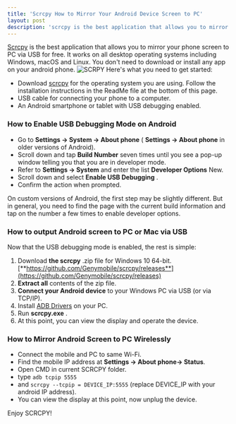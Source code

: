 ```yaml
---
title: 'Scrcpy How to Mirror Your Android Device Screen to PC'
layout: post
description: 'scrcpy is the best application that allows you to mirror your phone screen to PC via USB for free.'
---
```


[Scrcpy](https://github.com/Genymobile/scrcpy) is the best application that allows you to mirror your phone screen to PC via USB for free. It works on all desktop operating systems including Windows, macOS and Linux. You don't need to download or install any app on your android phone.
![SCRPY ](https://i.ytimg.com/vi/HAJaNuFIvnU/hqdefault.jpg)
Here's what you need to get started:

- Download [scrcpy](https://github.com/Genymobile/scrcpy) for the operating system you are using. Follow the installation instructions in the ReadMe file at the bottom of this page.
- USB cable for connecting your phone to a computer.
- An Android smartphone or tablet with USB debugging enabled.

### How to Enable USB Debugging Mode on Android
-   Go to **Settings -> System -> About phone** ( **Settings -> About phone** in older versions of Android).
-   Scroll down and tap **Build Number** seven times until you see a pop-up window telling you that you are in developer mode.
-   Refer to **Settings -> System** and enter the list **Developer Options** New.
-   Scroll down and select **Enable USB Debugging** .
-   Confirm the action when prompted.

On custom versions of Android, the first step may be slightly different. But in general, you need to find the page with the current build information and tap on the number a few times to enable developer options.
### How to output Android screen to PC or Mac via USB
Now that the USB debugging mode is enabled, the rest is simple:
1.  Download **the scrcpy** .zip file for Windows 10 64-bit.
[**https://github.com/Genymobile/scrcpy/releases**](https://github.com/Genymobile/scrcpy/releases)
2.  **Extract all** contents of the zip file.
3.  **Connect your Android device** to your Windows PC via USB (or via TCP/IP).
4.  Install  [ADB Drivers](https://forum.xda-developers.com/t/official-tool-windows-adb-fastboot-and-drivers-15-seconds-adb-installer-v1-4-3.2588979/) on your PC.
5.  Run **scrcpy.exe** .
6.  At this point, you can view the display and operate the device.
### How to Mirror Android Screen to PC Wirelessly
 - Connect the mobile and PC to same Wi-Fi.
 - Find the mobile IP address at **Settings  -> About phone-> Status**.
 - Open CMD in current SCRCPY folder.
 - type `adb tcpip 5555` 
 - and `scrcpy --tcpip = DEVICE_IP:5555` (replace DEVICE_IP with your android IP address).
 - You can view the display at this point, now unplug the device.

Enjoy SCRCPY!
